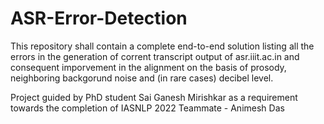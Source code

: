 # ASR-Error-Detection
This repository shall contain a complete end-to-end solution listing all the errors in the generation of corrent transcript output of asr.iiit.ac.in and consequent imporvement in the alignment on the basis of prosody, neighboring backgorund noise and (in rare cases) decibel level.

Project guided by PhD student Sai Ganesh Mirishkar as a requirement towards the completion of IASNLP 2022
Teammate - Animesh Das
